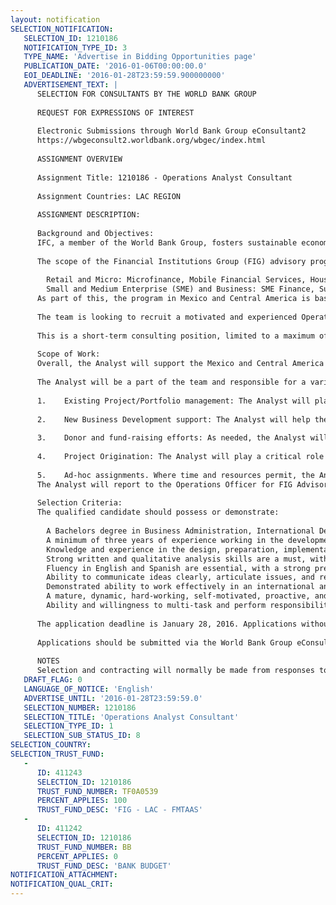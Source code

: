 ```yaml
---
layout: notification
SELECTION_NOTIFICATION: 
   SELECTION_ID: 1210186
   NOTIFICATION_TYPE_ID: 3
   TYPE_NAME: 'Advertise in Bidding Opportunities page'
   PUBLICATION_DATE: '2016-01-06T00:00:00.0'
   EOI_DEADLINE: '2016-01-28T23:59:59.900000000'
   ADVERTISEMENT_TEXT: |
      SELECTION FOR CONSULTANTS BY THE WORLD BANK GROUP
      
      REQUEST FOR EXPRESSIONS OF INTEREST
      
      Electronic Submissions through World Bank Group eConsultant2
      https://wbgeconsult2.worldbank.org/wbgec/index.html
      
      ASSIGNMENT OVERVIEW
      
      Assignment Title: 1210186 - Operations Analyst Consultant
      
      Assignment Countries: LAC REGION
      
      ASSIGNMENT DESCRIPTION:
      
      Background and Objectives:
      IFC, a member of the World Bank Group, fosters sustainable economic growth in developing countries by financing private sector investment, mobilizing capital in the international financial markets, and providing advisory services to businesses and governments. In addition to its investment work in the LAC region, IFC provides various Advisory Services aimed at specific aspects of private sector development, including supporting micro, small and medium-sized enterprises, enhancing access to finance, improving the investment climate, supporting privatization and public-private partnerships, and promoting environmental and social sustainable practices.
      
      The scope of the Financial Institutions Group (FIG) advisory program in LAC is based on the following areas of work: 
      
      	Retail and Micro: Microfinance, Mobile Financial Services, Housing Finance, Rural Finance, Responsible Finance and Insurance.
      	Small and Medium Enterprise (SME) and Business: SME Finance, Sustainable Energy Finance, Agrifinance, Leasing, Trade Finance, Gender, Risk Management and Corporate Governance.
      As part of this, the program in Mexico and Central America is based on the institutional strengthening of financial institutions serving the Micro and SME segments, in the areas indicated above.
      
      The team is looking to recruit a motivated and experienced Operations Analyst to support in managing the teams portfolio of advisory projects for financial institutions (FIs) in Mexico and Central America. 
      
      This is a short-term consulting position, limited to a maximum of 150 billable days during the fiscal year (July  June), with the possibility to create the role into a full-time staff position subject to management approval. 
      
      Scope of Work:
      Overall, the Analyst will support the Mexico and Central America team in the business development, design and management oversight of projects with IFCs existing and potential clients. 
      
      The Analyst will be a part of the team and responsible for a variety of activities as listed below, in addition to any additional ad hoc requests. The Analyst will work on:
      
      1.	Existing Project/Portfolio management: The Analyst will play an active role in assisting the team in managing the existing portfolio of projects/clients. This will include working closely with the project lead on each respective project to ensure all activities during IFCs project cycle are being completed. This can include analysis of project budget versus expenditures, subsequent budget updates, documenting of project status and assisting with drafting appropriate internal reporting requirements, updating of project evaluation indicators and other related activities. 
      
      2.	New Business Development support: The Analyst will help the team in developing a pipeline of future advisory clients. As part of this, the Analyst will have the opportunity to assist in drafting client proposals, which typically includes designing an appropriate project structure as determined by client needs. Should there be an appraisal visit scheduled, the Analyst will support the team in preparation activities in advance of the visit. (ie: agenda setting, materials gathering, logistics planning) In addition, the Analyst may help the team in brainstorming and doing research on potential business opportunities as aligned with IFCs strategic vision and targets. 
      
      3.	Donor and fund-raising efforts: As needed, the Analyst will assist the team in drafting donor reports, which requires synthesis of information on projects which receive donor support. Should there be additional fund-raising related activities required, the Analyst will support the team in determining fund-raising needs for the Mexico/Central America sub-region.
       
      4.	Project Origination: The Analyst will play a critical role in supporting the project lead in project origination. Once a client expresses interest in pursuing an advisory services project with IFC, the Analyst will assist in all activities related to originating and launching the project. This typically will include and is not limited to in-depth project design (ie: defining project activities and scope of work, budget, team structure, monitoring and evaluation logframe and indicator selection), assistance in drafting legal documentation, internal project approval process management, and most importantly following and ensuring all steps during this phase are being completed in a timely manner. 
      
      5.	Ad-hoc assignments. Where time and resources permit, the Analyst may collaborate with other staff on special projects. This may include activities such as contributing to sub-regional strategy development, assistance in coordination with FIG investment services staff, etc. 
      The Analyst will report to the Operations Officer for FIG Advisory Services in Mexico and Central America, and may have some opportunity for regional travel.
      
      Selection Criteria:
      The qualified candidate should possess or demonstrate:
      
      	A Bachelors degree in Business Administration, International Development, Economics or related specialty; Masters degree preferred
      	A minimum of three years of experience working in the development sector, preferably in the financial sector in microfinance, SME banking and/or in consulting firms providing technical assistance to banks and/or microfinance institutions
      	Knowledge and experience in the design, preparation, implementation and monitoring (project cycle) of technical assistance projects
      	Strong written and qualitative analysis skills are a must, with a preference for a candidate who also possesses quantitative analysis skills (or can do basic financial analysis)
      	Fluency in English and Spanish are essential, with a strong preference for someone with native Spanish skills (written and oral) 
      	Ability to communicate ideas clearly, articulate issues, and recommend solutions
      	Demonstrated ability to work effectively in an international and multi-disciplinary team environment across various levels of seniority 
      	A mature, dynamic, hard-working, self-motivated, proactive, and delivery focused individual with a desire to learn and grow; established soft and professional skills are a must
      	Ability and willingness to multi-task and perform responsibilities with limited supervision, under short deadlines at times, and with attention to detail; a person with flexibility to adapt to multiple and changing demands 
      
      The application deadline is January 28, 2016. Applications without a cover letter (1 page max) will not be considered.  Only short-listed candidates will be contacted, and the position will be paid in local currency. Please note that the total size of all attachments should be less than 5MB.  The appointee will be stationed in Mexico City, Mexico. IFCs Recruitment and Employment Policies reflect its strong values for cultural, racial and gender diversity. Citizens of any country are encouraged to apply. Women and minorities are strongly encouraged to apply. 
      
      Applications should be submitted via the World Bank Group eConsultant2 system (preferred option)  https://wbgeconsult2.worldbank.org/wbgec/index.html or sent to LChacon@ifc.org
      
      NOTES
      Selection and contracting will normally be made from responses to this notification.  The consultant will be selected from a shortlist, subject to availability of funding.
   DRAFT_FLAG: 0
   LANGUAGE_OF_NOTICE: 'English'
   ADVERTISE_UNTIL: '2016-01-28T23:59:59.0'
   SELECTION_NUMBER: 1210186
   SELECTION_TITLE: 'Operations Analyst Consultant'
   SELECTION_TYPE_ID: 1
   SELECTION_SUB_STATUS_ID: 8
SELECTION_COUNTRY: 
SELECTION_TRUST_FUND: 
   - 
      ID: 411243
      SELECTION_ID: 1210186
      TRUST_FUND_NUMBER: TF0A0539
      PERCENT_APPLIES: 100
      TRUST_FUND_DESC: 'FIG - LAC - FMTAAS'
   - 
      ID: 411242
      SELECTION_ID: 1210186
      TRUST_FUND_NUMBER: BB
      PERCENT_APPLIES: 0
      TRUST_FUND_DESC: 'BANK BUDGET'
NOTIFICATION_ATTACHMENT: 
NOTIFICATION_QUAL_CRIT: 
---
```

